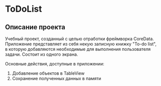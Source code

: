 # ToDoList

## Описание проекта

Учебный проект, созданный с целью отработки фреймворка CoreData. Приложение представляет из себя некую записную книжку "To-do list", в которую добавляются необходимые для выполнения пользователя задачи. Состоит из одного экрана.

Основные действия, доступные в приложении:<br>
1. Добавление объектов в TableView
2. Сохранение полученных данных в памяти
